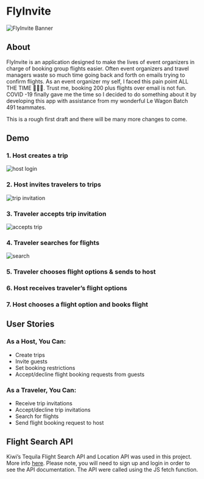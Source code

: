 # FlyInvite

![FlyInvite Banner](https://res.cloudinary.com/haus-of-mon/image/upload/v1612296980/Flyinvite_banner_m9jmco.png)


## About
FlyInvite is an application designed to make the lives of event organizers in charge of booking group flights easier. Often event organizers and travel managers waste so much time going back and forth on emails trying to confirm flights.
As an event organizer my self, I faced this pain point ALL THE TIME 🤦🏾‍♂️.  Trust me, booking 200 plus flights over email is not fun. COVID -19 finally gave me the time so I decided to do something about it by developing this app with assistance from my wonderful Le Wagon Batch 491 teammates.

This is a rough first draft and there will be many more changes to come. 


## Demo
### 1. Host creates a trip 
![host login](https://res.cloudinary.com/haus-of-mon/image/upload/v1612300153/1._Host_Login_oy8of3.gif)

### 2. Host invites travelers to trips 
![trip invitation](https://res.cloudinary.com/haus-of-mon/image/upload/v1612332627/2.a_xxpvdk.gif)

### 3. Traveler accepts trip invitation 
![accepts trip](https://res.cloudinary.com/haus-of-mon/image/upload/v1612333281/3.Host_sends_invitations.gif)

### 4. Traveler searches for flights 
![search](https://res.cloudinary.com/haus-of-mon/image/upload/v1612333625/4.Traveler_accepts_invitations_firjbx.gif)

### 5. Traveler chooses flight options & sends to host
### 6. Host receives traveler’s flight options 
### 7. Host chooses a flight option and books flight 


## User Stories 

### As a Host, You Can: 
- Create trips
- Invite guests
- Set booking restrictions
- Accept/decline flight booking requests from guests  


### As a Traveler, You Can: 
- Receive trip invitations
- Accept/decline trip invitations
- Search for flights
- Send flight booking request to host 


## Flight Search API 
Kiwi’s Tequila Flight Search API and Location API  was used in this project. More info [here](https://partners.kiwi.com/our-solutions/tequila/). Please note, you will need to sign up and login in order to see the API documentation. The API were called using the JS fetch function.

